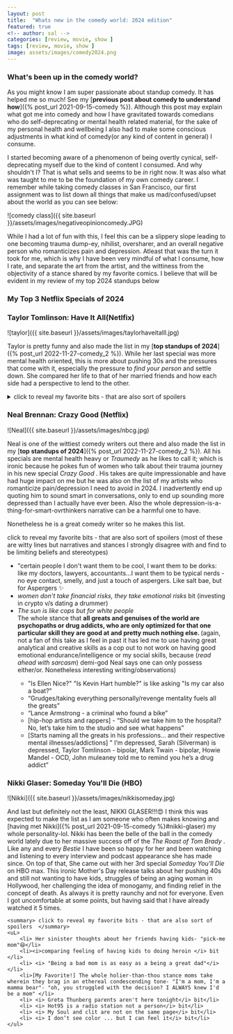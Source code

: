 ```yaml
---
layout: post
title:  "Whats new in the comedy world: 2024 edition"
featured: true
<!-- author: sal -->
categories: [review, movie, show ]
tags: [review, movie, show ]
image: assets/images/comedy2024.png
---
```


### What's been up in the comedy world?
As you might know I am super passionate about standup comedy. It has helped me so much! See my [**previous post about comedy to understand how**]({% post_url 2021-09-15-comedy %}). Although this post may explain what got me into comedy and how I have gravitated towards comedians who do self-deprecating or mental health related material, for the sake of my personal health and wellbeing I also had to make some conscious adjustments in what kind of comedy(or any kind of content in general) I consume. 

I started becoming aware of a phenomenon of being overtly cynical, self-deprecating myself due to the kind of content I consumed. And why shouldn't I? That is what sells and seems to be _in_ right now. It was also what was taught to me to be the foundation of my own comedy career. I remember while taking comedy classes in San Francisco, our first assignment was to list down all things that make us mad/confused/upset about the world as you can see below:

![comedy class]({{ site.baseurl }}/assets/images/negativeopinioncomedy.JPG)

While I had a lot of fun with this, I feel this can be a slippery slope leading to one becoming trauma dump-ey, nihilist, oversharer, and an overall negative person who romanticizes pain and depression. Atleast that was the turn it took for me, which is why I have been very mindful of what I consume, how I rate, and separate the art from the artist, and the wittiness from the objectivity of a stance shared by my favorite comics. I believe that will be evident in my review of my top 2024 standups below

### My Top 3 Netflix Specials of 2024

###  Taylor Tomlinson: Have It All(Netlfix)
![taylor]({{ site.baseurl }}/assets/images/taylorhaveitalll.jpg)

Taylor is pretty funny and also made the list in my [**top standups of 2024**]({% post_url 2022-11-27-comedy_2 %}). While her last special was more mental health oriented, this is more about pushing 30s and the pressures that come with it, especially the pressure to _find your person_ and settle down. She compared her life to that of her married friends and how each side had a perspective to lend to the other. 

<details>
    <summary> click to reveal my favorite bits - that are also sort of spoilers </summary>
    <uL>
        <li>comparing <i>dating yourself</i> to <i>going on a walk without headphones</i> bit </li>
        <li>speaking of having to trade-off in life for it be fair. As in saying no one should be allowed to have both their dream job AND their soulmate...if they do their parents better be divorced or dead. 
            <ul>
            <li>
                This was clever writing but I wasn't very fond of it, because as I said in the intro, I am trying to be very mindful of what I consume, because I inadvertently end up thinking of comics as sort of life coaches and demi-gods since I find this form of art to be very impressive and since comics are known to <i>keep it real</i>, but that can be harmful and at the end of the day as these art just mere mortals like you and me, so their <i>epiphanies</i> should be taken with a grain of salt (something I totally forgot!)
            </li>
            </ul>
        </li>
        <li> <i>Dating app date is not a blind date, but definitely a near-sighted one </i> bit </li>
        <li> Comparing dating in todays world to <i> being a stuffed animal is a claw machine</i> bit  </li>
        <li> <i>this isnt model squad - its personality squad</i> bit- again, funny bit but not a fan of this limiting belief that you can be just either/or </li>
        <li> Jabs married people and the single squad take at each other as they simultaneously pity and envy the other party:
            <ul>
            <li> <b>Single to Married</b>:  "yeah but you're married so its fine that you had to work 60 hours. You have your dream dick" </li>
            <li> <b>Married to Single </b>: "Yeah I'd probably focus on work to if I were alone" </li>
            <li> <b>Single to Married </b>: "Yeah I'd probably have a bunch of kids too if I had no talent" </li>
        </li>
    </ul>
</details>


###  Neal Brennan: Crazy Good (Netflix)
![Neal]({{ site.baseurl }}/assets/images/nbcg.jpg)

Neal is one of the wittiest comedy writers out there and also made the list in my [**top standups of 2024**]({% post_url 2022-11-27-comedy_2 %}). All his specials are mental health heavy or <i>Traumedy </i> as he likes to call it; which is ironic because he pokes fun of women who talk about their trauma journey in his new special <i> Crazy Good </i>. His takes are quite impressionable and have had huge impact on me but he was also on the list of my artists who romanticize pain/depression I need to avoid in 2024. I inadvertently end up quoting him to sound smart in conversations, only to end up sounding more depressed than I actually have ever been. Also the whole depression-is-a-thing-for-smart-ovrthinkers narrative can be a harmful one to have. 

Nonetheless he is a great comedy writer so he makes this list. 
    <summary> click to reveal my favorite bits - that are also sort of spoilers (most of these are witty lines but narratives and stances I strongly disagree with and find to be limiting beliefs and stereotypes) </summary>
    <uL>
        <li>"certain people I don't want them to be cool, I want them to be dorks: like my doctors, lawyers, accountants...I want them to be typical nerds - no eye contact, smelly, and just a touch of aspergers. Like salt bae, but for Aspergers ✨</li>
        <li><i> women don't take financial risks, they take emotional risks</i> bit (investing in crypto v/s dating a drummer) </li>
        <li> <i> The sun is like cops but for white people </i> </li>
        </li> The whole stance that <b>all greats and genuises of the world are psychopaths or drug addicts, who are only optimized for that one particular skill they are good at and pretty much nothing else. </b> (again, not a fan of this take as I feel in past it has led me to use having great analytical and creative skills as a cop out to not work on having good emotional endurance/intelligence or my social skills, because (*read ahead with sarcasm*) demi-god Neal says one can only possess either/or. Nonetheless interesting writing/observations)
            <ul>
            <li> "Is Ellen Nice?" "Is Kevin Hart humble?" is like asking "Is my car also a boat?" </li>
            <li> “Grudges/taking everything personally/revenge mentality fuels all the greats” </li>
            <li> “Lance Armstrong - a criminal who found a bike” </li>
            <li> [hip-hop artists and rappers] - “Should we take him to the hospital? No, let’s take him to the studio and see what happens” </li>
            <li> [Starts naming all the greats in his professions... and their respective mental illnesses/addictions] " I’m depressed, Sarah (Silverman) is depressed, Taylor Tomlinson - bipolar, Mark Twain - bipolar, Howie Mandel - OCD, John muleaney told me to remind you he’s a drug addict”  </li>
            </li>
            </ul>
        </li>
    </ul>
</details>

###  Nikki Glaser: Someday You'll Die (HBO)
![Nikki]({{ site.baseurl }}/assets/images/nikkisomeday.jpg)

And last but definitely not the least, NIKKI GLASER!!!😍 I think this was expected to make the list as I am someone who often makes knowing and [having met Nikki]({% post_url 2021-09-15-comedy %}#nikki-glaser) my whole personality-lol. Nikki has been the belle of the ball in the comedy world lately due to her massive success off of the <i> The Roast of Tom Brady </i>. Like any and every <i>Bestie</i> I have been so happy for her and been watching and listening to every interview and podcast appearance she has made since. On top of that, She came out with her 3rd special _Someday You'll Die_ on HBO max. This ironic Mother's Day release talks about her pushing 40s and still not wanting to have kids, struggles of being an aging woman in Hollywood, her challenging the idea of monogamy, and finding relief in the concept of death. As always it is pretty raunchy and not for everyone. Even I got uncomfortable at some points, but having said that I have already watched it 5 times.

    <summary> click to reveal my favorite bits - that are also sort of spoilers  </summary>
    <uL>
        <li> Her sinister thoughts about her friends having kids- "pick-me mom"😆</li>
        <li><i>comparing feeling of having kids to doing heroin </i> bit </li>
        <li> <i> "Being a bad mom is as easy as a being a great dad"</i> </li>
        <li>[My Favorite!] The whole holier-than-thou stance moms take wherein they brag in an ethereal condescending tone- "I'm a mom, I'm a mamma bear"- "oh, you struggled with the decision? I ALWAYS knew I'd be a mom" </li>
        <li> <i> Greta Thunberg parents aren't here tonight</i> bit</li>
        <li> <i> Hot95 is a radio station not a person</i> bit</li>
        <li> <i> My Soul and clit are not on the same page</i> bit</li>
        <li> <i> I don’t see color ... but I can feel it</i> bit</li>
    </ul>
</details>
